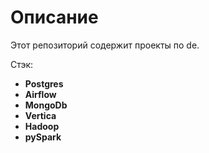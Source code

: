 # Описание

Этот репозиторий содержит проекты по de.

Стэк:
- **Postgres**
- **Airflow**
- **MongoDb**
- **Vertica**
- **Hadoop**
- **pySpark**
